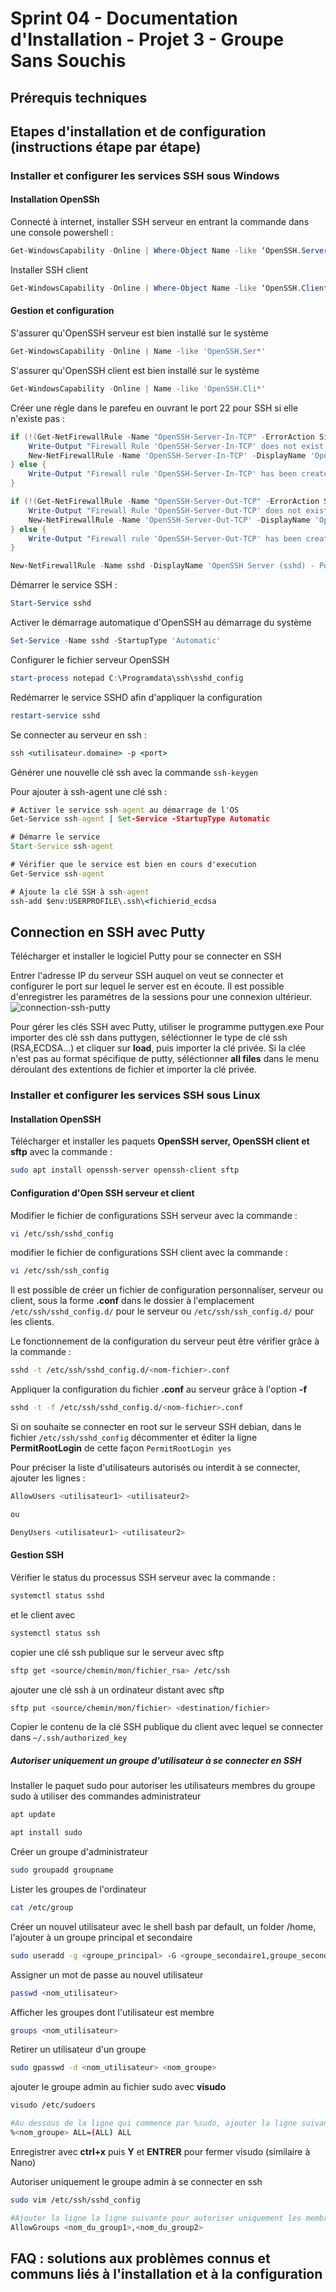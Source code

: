 # Sprint 04 - Documentation d'Installation - Projet 3 - Groupe Sans Souchis


## Prérequis techniques

## Etapes d'installation et de configuration (instructions étape par étape)

### Installer et configurer les services SSH sous Windows

#### Installation OpenSSh

Connecté à internet, installer SSH serveur en entrant la commande dans une console powershell :

```powershell
Get-WindowsCapability -Online | Where-Object Name -like ‘OpenSSH.Server*’ | Add-WindowsCapability –Online
```

Installer SSH client
```powershell
Get-WindowsCapability -Online | Where-Object Name -like ‘OpenSSH.Client*’ | Add-WindowsCapability –Online
```
#### Gestion et configuration

S'assurer qu'OpenSSH serveur est bien installé sur le système
```powershell
Get-WindowsCapability -Online | Name -like 'OpenSSH.Ser*'
```
S'assurer qu'OpenSSH client est bien installé sur le système
```powershell
Get-WindowsCapability -Online | Name -like 'OpenSSH.Cli*'
```

Créer une règle dans le parefeu en ouvrant le port 22 pour SSH si elle n'existe pas :
```powershell
if (!(Get-NetFirewallRule -Name "OpenSSH-Server-In-TCP" -ErrorAction SilentlyContinue | Select-Object Name, Enabled)) {
    Write-Output "Firewall Rule 'OpenSSH-Server-In-TCP' does not exist, creating it..."
    New-NetFirewallRule -Name 'OpenSSH-Server-In-TCP' -DisplayName 'OpenSSH Server (sshd)' -Enabled True -Direction Inbound -Protocol TCP -Action Allow -LocalPort 22
} else {
    Write-Output "Firewall rule 'OpenSSH-Server-In-TCP' has been created and exists."
}
```

```powershell
if (!(Get-NetFirewallRule -Name "OpenSSH-Server-Out-TCP" -ErrorAction SilentlyContinue | Select-Object Name, Enabled)) {
    Write-Output "Firewall Rule 'OpenSSH-Server-Out-TCP' does not exist, creating it..."
    New-NetFirewallRule -Name 'OpenSSH-Server-Out-TCP' -DisplayName 'OpenSSH Server (sshd)' -Enabled True -Direction Outbound -Protocol TCP -Action Allow -LocalPort 22
} else {
    Write-Output "Firewall rule 'OpenSSH-Server-Out-TCP' has been created and exists."
}
```
```powershell 
New-NetFirewallRule -Name sshd -DisplayName 'OpenSSH Server (sshd) - Port 222' -Enabled True -Direction Inbound -Protocol TCP -Action Allow -LocalPort 222
```

Démarrer le service SSH :
```powershell
Start-Service sshd
```

Activer le démarrage automatique d'OpenSSH au démarrage du système 
```powershell
Set-Service -Name sshd -StartupType 'Automatic'
```

Configurer le fichier serveur OpenSSH
```powershell
start-process notepad C:\Programdata\ssh\sshd_config
```

Redémarrer le service SSHD afin d'appliquer la configuration
```powershell
restart-service sshd
```

Se connecter au serveur en ssh :
```cmd
ssh <utilisateur.domaine> -p <port>
```

Générer une nouvelle clé ssh avec la commande `ssh-keygen` 

Pour ajouter à ssh-agent une clé ssh :
```cmd
# Activer le service ssh-agent au démarrage de l'OS
Get-Service ssh-agent | Set-Service -StartupType Automatic

# Démarre le service
Start-Service ssh-agent

# Vérifier que le service est bien en cours d'execution
Get-Service ssh-agent

# Ajoute la clé SSH à ssh-agent
ssh-add $env:USERPROFILE\.ssh\<fichierid_ecdsa
```

## Connection en SSH avec Putty

Télécharger et installer le logiciel Putty pour se connecter en SSH

Entrer l'adresse IP du serveur SSH auquel on veut se connecter et configurer le port sur lequel le server est en écoute.
Il est possible d'enregistrer les paramétres de la sessions pour une connexion ultérieur.\
![connection-ssh-putty](images/connection-ssh-putty.png)

Pour gérer les clés SSH avec Putty, utiliser le programme puttygen.exe
Pour importer des clé ssh dans puttygen, séléctionner le type de clé ssh (RSA,ECDSA...) et cliquer sur __load__, puis importer la clé privée. Si la clée n'est pas au format spécifique de putty, séléctionner __all files__ dans le menu déroulant des extentions de fichier et importer la clé privée.


### Installer et configurer les services SSH sous Linux

#### Installation OpenSSH

Télécharger et installer les paquets __OpenSSH server, OpenSSH client et sftp__ avec la commande :

```bash
sudo apt install openssh-server openssh-client sftp
```

#### Configuration d'Open SSH serveur et client
Modifier le fichier de configurations SSH serveur avec la commande :

```bash
vi /etc/ssh/sshd_config
```
modifier le fichier de configurations SSH client avec la commande :

```bash
vi /etc/ssh/ssh_config
```

Il est possible de créer un fichier de configuration personnaliser, serveur ou client, sous la forme __<nom-fichier>.conf__ dans le dossier à l'emplacement `/etc/ssh/sshd_config.d/` pour le serveur ou `/etc/ssh/ssh_config.d/` pour les clients. 

Le fonctionnement de la configuration du serveur peut être vérifier grâce à la commande :
```bash
sshd -t /etc/ssh/sshd_config.d/<nom-fichier>.conf
```

Appliquer la configuration du fichier __<nom-fichier>.conf__ au serveur grâce à l'option __-f__

```bash
sshd -t -f /etc/ssh/sshd_config.d/<nom-fichier>.conf
```

Si on souhaite se connecter en root sur le serveur SSH debian, dans le fichier `/etc/ssh/sshd_config` décommenter et éditer la ligne __PermitRootLogin__ de cette façon `PermitRootLogin yes`

Pour préciser la liste d'utilisateurs autorisés ou interdit à se connecter, ajouter les lignes :

```powershell
AllowUsers <utilisateur1> <utilisateur2>

ou

DenyUsers <utilisateur1> <utilisateur2>
```

#### Gestion SSH

Vérifier le status du processus SSH serveur avec la commande :
```bash
systemctl status sshd
```

et le client avec
```bash
systemctl status ssh
```

copier une clé ssh publique sur le serveur avec sftp

```bash
sftp get <source/chemin/mon/fichier_rsa> /etc/ssh
```

ajouter une clé ssh à un ordinateur distant avec sftp
```bash
sftp put <source/chemin/mon/fichier> <destination/fichier>
```

Copier le contenu de la clé SSH publique du client avec lequel se connecter dans `~/.ssh/authorized_key`

##### Autoriser uniquement un groupe d'utilisateur à se connecter en SSH

Installer le paquet sudo pour autoriser les utilisateurs membres du groupe sudo à utiliser des commandes administrateur

```bash
apt update

apt install sudo
```

Créer un groupe d'administrateur 
```bash
sudo groupadd groupname
```

Lister les groupes de l'ordinateur
```bash
cat /etc/group
```


Créer un nouvel utilisateur avec le shell bash par default, un folder /home, l'ajouter à un groupe principal et secondaire
```bash
sudo useradd -g <groupe_principal> -G <groupe_secondaire1,groupe_secondaire2> -m -s /bin/bash <nom_utilisateur>
```

Assigner un mot de passe au nouvel utilisateur
```bash
passwd <nom_utilisateur>
```

Afficher les groupes dont l'utilisateur est membre
```bash
groups <nom_utilisateur>
```

Retirer un utilisateur d'un groupe
```bash
sudo gpasswd -d <nom_utilisateur> <nom_groupe>
```

ajouter le groupe admin au fichier sudo avec __visudo__ 
```bash
visudo /etc/sudoers

#Au dessous de la ligne qui commence par %sudo, ajouter la ligne suivante :
%<nom_groupe> ALL=(ALL) ALL
```
Enregistrer avec __ctrl+x__ puis __Y__ et __ENTRER__ pour fermer visudo (similaire à Nano)


Autoriser uniquement le groupe admin à se connecter en ssh
```bash
sudo vim /etc/ssh/sshd_config

#Ajouter la ligne la ligne suivante pour autoriser uniquement les membres d'un groupe à se connecter en ssh 
AllowGroups <nom_du_group1>,<nom_du_group2> 
```




## FAQ : solutions aux problèmes connus et communs liés à l'installation et à la configuration
